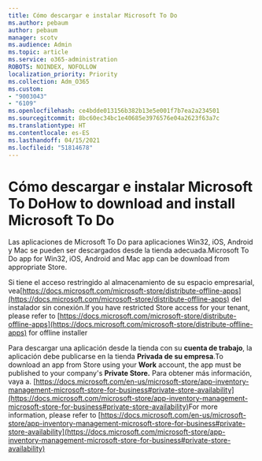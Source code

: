 ```yaml
---
title: Cómo descargar e instalar Microsoft To Do
ms.author: pebaum
author: pebaum
manager: scotv
ms.audience: Admin
ms.topic: article
ms.service: o365-administration
ROBOTS: NOINDEX, NOFOLLOW
localization_priority: Priority
ms.collection: Adm_O365
ms.custom:
- "9003043"
- "6109"
ms.openlocfilehash: ce4bdde013156b382b13e5e001f7b7ea2a234501
ms.sourcegitcommit: 8bc60ec34bc1e40685e3976576e04a2623f63a7c
ms.translationtype: HT
ms.contentlocale: es-ES
ms.lasthandoff: 04/15/2021
ms.locfileid: "51814678"
---
```

# <a name="how-to-download-and-install-microsoft-to-do"></a><span data-ttu-id="c389f-102">Cómo descargar e instalar Microsoft To Do</span><span class="sxs-lookup"><span data-stu-id="c389f-102">How to download and install Microsoft To Do</span></span>

<span data-ttu-id="c389f-103">Las aplicaciones de Microsoft To Do para aplicaciones Win32, iOS, Android y Mac se pueden ser descargados desde la tienda adecuada.</span><span class="sxs-lookup"><span data-stu-id="c389f-103">Microsoft To Do app for Win32, iOS, Android and Mac app can be download from appropriate Store.</span></span>

<span data-ttu-id="c389f-104">Si tiene el acceso restringido al almacenamiento de su espacio empresarial, vea[https://docs.microsoft.com/microsoft-store/distribute-offline-apps](https://docs.microsoft.com/microsoft-store/distribute-offline-apps) del instalador sin conexión.</span><span class="sxs-lookup"><span data-stu-id="c389f-104">If you have restricted Store access for your tenant, please refer to [https://docs.microsoft.com/microsoft-store/distribute-offline-apps](https://docs.microsoft.com/microsoft-store/distribute-offline-apps) for offline installer</span></span>

<span data-ttu-id="c389f-105">Para descargar una aplicación desde la tienda con su **cuenta de trabajo**, la aplicación debe publicarse en la tienda **Privada de su empresa**.</span><span class="sxs-lookup"><span data-stu-id="c389f-105">To download an app from Store using your **Work** account, the app must be published to your company's **Private Store.**</span></span> <span data-ttu-id="c389f-106">Para obtener más información, vaya a. [https://docs.microsoft.com/en-us/microsoft-store/app-inventory-management-microsoft-store-for-business#private-store-availability](https://docs.microsoft.com/microsoft-store/app-inventory-management-microsoft-store-for-business#private-store-availability)</span><span class="sxs-lookup"><span data-stu-id="c389f-106">For more information, please refer to [https://docs.microsoft.com/en-us/microsoft-store/app-inventory-management-microsoft-store-for-business#private-store-availability](https://docs.microsoft.com/microsoft-store/app-inventory-management-microsoft-store-for-business#private-store-availability)</span></span>